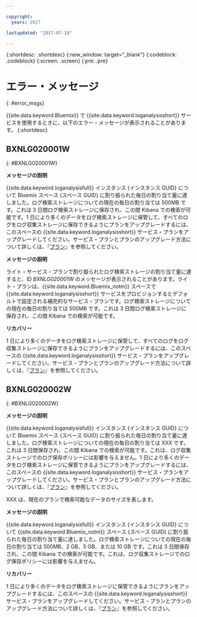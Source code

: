 ```yaml
---

copyright:
  years: 2017

lastupdated: "2017-07-19"

---
```



{:shortdesc: .shortdesc}
{:new_window: target="_blank"}
{:codeblock: .codeblock}
{:screen: .screen}
{:pre: .pre}


# エラー・メッセージ
{: #error_msgs}

{{site.data.keyword.Bluemix}} で {{site.data.keyword.loganalysisshort}} サービスを使用するときに、以下のエラー・メッセージが表示されることがあります。
{:shortdesc}

## BXNLG020001W
{: #BXNLG020001W}

**メッセージの説明**

{{site.data.keyword.loganalysisfull}} インスタンス {インスタンス GUID} について Bluemix スペース {スペース GUID} に割り振られた毎日の割り当て量に達しました。ログ検索ストレージについての現在の毎日の割り当ては 500MB です。これは 3 日間ログ検索ストレージに保存され、この間 Kibana での検索が可能です。1 日により多くのデータをログ検索ストレージに保管して、すべてのログをログ収集ストレージに保存できるようにプランをアップグレードするには、このスペースの {{site.data.keyword.loganalysisshort}} サービス・プランをアップグレードしてください。サービス・プランとプランのアップグレード方法について詳しくは、『[プラン](/docs/services/CloudLogAnalysis/log_analysis_ov.html#plans)』を参照してください。


**メッセージの説明** 

ライト・サービス・プランで割り振られたログ検索ストレージの割り当て量に達すると、ID *BXNLG020001W* のメッセージが表示されることがあります。ライト・プランは、{{site.data.keyword.Bluemix_notm}} スペースで {{site.data.keyword.loganalysisshort}} サービスをプロビジョンするとデフォルトで設定される補完的なサービス・プランです。ログ検索ストレージについての現在の毎日の割り当ては 500MB です。これは 3 日間ログ検索ストレージに保存され、この間 Kibana での検索が可能です。

**リカバリー**

1 日により多くのデータをログ検索ストレージに保管して、すべてのログをログ収集ストレージに保存できるようにプランをアップグレードするには、このスペースの {{site.data.keyword.loganalysisshort}} サービス・プランをアップグレードしてください。サービス・プランとプランのアップグレード方法について詳しくは、『[プラン](/docs/services/CloudLogAnalysis/log_analysis_ov.html#plans)』を参照してください。


## BXNLG020002W 
{: #BXNLG020002W}


**メッセージの説明**

{{site.data.keyword.loganalysisfull}} インスタンス {インスタンス GUID} について Bluemix スペース {スペース GUID} に割り振られた毎日の割り当て量に達しました。ログ検索ストレージについての現在の毎日の割り当ては XXX です。これは 3 日間保存され、この間 Kibana での検索が可能です。これは、ログ収集ストレージでのログ保存ポリシーには影響を与えません。1 日により多くのデータをログ検索ストレージに保管できるようにプランをアップグレードするには、このスペースの {{site.data.keyword.loganalysisshort}} サービス・プランをアップグレードしてください。サービス・プランとプランのアップグレード方法について詳しくは、『[プラン](/docs/services/CloudLogAnalysis/log_analysis_ov.html#plans)』を参照してください。

XXX は、現在のプランで検索可能なデータのサイズを表します。

**メッセージの説明** 

{{site.data.keyword.loganalysisfull}} インスタンス {インスタンス GUID} について {{site.data.keyword.Bluemix_notm}} スペース {スペース GUID} に割り振られた毎日の割り当て量に達しました。ログ検索ストレージについての現在の毎日の割り当ては 500MB、2 GB、5 GB、または 10 GB です。これは 3 日間保存され、この間 Kibana での検索が可能です。これは、ログ収集ストレージでのログ保存ポリシーには影響を与えません。

**リカバリー**

1 日により多くのデータをログ検索ストレージに保管できるようにプランをアップグレードするには、このスペースの {{site.data.keyword.loganalysisshort}} サービス・プランをアップグレードしてください。サービス・プランとプランのアップグレード方法について詳しくは、『[プラン](/docs/services/CloudLogAnalysis/log_analysis_ov.html#plans)』を参照してください。




